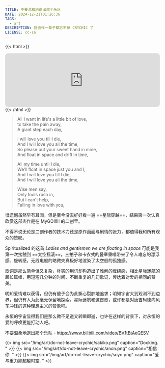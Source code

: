 ```yaml
---
TITLE: 不要温和地退出那个乐队
DATE: 2024-12-21T01:26:36
TAGS:
  - art
DESCRIPTION: 我也许一辈子都忘不掉 CRYCHIC 了
LICENSE: cc-sa
---
```


{{< html >}}
<iframe allow="autoplay *; encrypted-media *; fullscreen *; clipboard-write" frameborder="0" height="175" style="width:100%;max-width:660px;overflow:hidden;border-radius:10px;" sandbox="allow-forms allow-popups allow-same-origin allow-scripts allow-storage-access-by-user-activation allow-top-navigation-by-user-activation" src="https://embed.music.apple.com/cn/album/ladies-and-gentlemen-we-are-floating-in-space/1502476612?i=1502476617"></iframe>
{{< /html >}}

> All I want in life's a little bit of love, \
> to take the pain away, \
> A giant step each day,
> 
> I will love you till I die,\
> And I will love you all the time, \
> So please put your sweet hand in mine, \
> And float in space and drift in time, 
> 
> All my time until I die, \
> We'll float in space just you and I, \
> And I will love you till I die, \
> And I will love you all the time, 
> 
> Wise men say, \
> Only fools rush in, \
> But I can't help, \
> Falling in love with you,

很遗憾虽然早有耳闻，但是至今没去好好看一遍 ==星际穿越==，结果第一次认真欣赏这部杰作是在 MyGO!!!!! 的二创里。

不得不说无论是二创作者的技术力还是原作画面与剧情的张力，都值得我和所有观众的赞叹。

Spiritualized 的这首 *Ladies and gentlemen we are floating in space* 可能是我第一次接触到 ==太空摇滚==，三拍子和卡农式的叠章重唱带来了令人难忘的漂浮感、旋转感，无线电般的略微失真极好地渲染了太空般的孤独感。

歌词是那么简单但又复杂，朴实的用词却构造出了难解的缠绕感，相比星际迷航的超长篇幅，用短短几分钟的时间、不断重复的几句歌词，传达着对爱的相同的赞美。

明知爱情难以获得，但仍有傻子会为此撕心裂肺地追求；明知宇宙大到观测不到边界，但仍有人为此毫无保留地探索。星际迷航和这首歌，或许都是对唐吉轲德向风车冲锋的这种理想主义的赞歌吧。

永恒的宇宙显得我们是那么微不足道又转瞬即逝，也许在这样的背景下，对永恒的爱的呼唤更能打动人吧。

不要温柔地退出那个乐队 - https://www.bilibili.com/video/BV1tBtAeQESV

{{< img src="/img/art/do-not-leave-crychic/sakiko.png" caption="Docking. " >}}
{{< img src="/img/art/do-not-leave-crychic/anon.png" caption="相信你. " >}}
{{< img src="/img/art/do-not-leave-crychic/soyo.png" caption="爱与重力能超越时空. " >}}